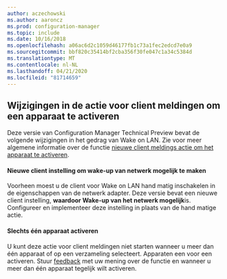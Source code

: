 ```yaml
---
author: aczechowski
ms.author: aaroncz
ms.prod: configuration-manager
ms.topic: include
ms.date: 10/16/2018
ms.openlocfilehash: a06ac6d2c1059d46177fb1c73a1fec2edcd7e0a9
ms.sourcegitcommit: bbf820c35414bf2cba356f30fe047c1a34c5384d
ms.translationtype: MT
ms.contentlocale: nl-NL
ms.lasthandoff: 04/21/2020
ms.locfileid: "81714659"
---
```

## <a name="changes-to-client-notification-action-to-wake-up-a-device"></a><a name="bkmk_wakeup"></a>Wijzigingen in de actie voor client meldingen om een apparaat te activeren
<!--1317364-->

Deze versie van Configuration Manager Technical Preview bevat de volgende wijzigingen in het gedrag van Wake on LAN. Zie voor meer algemene informatie over de functie [nieuwe client meldings actie om het apparaat te activeren](../../capabilities-in-technical-preview-1810.md#bkmk_wakeup).

#### <a name="new-client-setting-to-allow-network-wake-up"></a>Nieuwe client instelling om wake-up van netwerk mogelijk te maken
Voorheen moest u de client voor Wake on LAN hand matig inschakelen in de eigenschappen van de netwerk adapter. Deze versie bevat een nieuwe client instelling, **waardoor Wake-up van het netwerk mogelijk**is. Configureer en implementeer deze instelling in plaats van de hand matige actie. 

#### <a name="only-wake-up-a-single-device"></a>Slechts één apparaat activeren
U kunt deze actie voor client meldingen niet starten wanneer u meer dan één apparaat of op een verzameling selecteert. Apparaten een voor een activeren. Stuur [feedback](../../../understand/find-help.md#product-feedback) met uw mening over de functie en wanneer u meer dan één apparaat tegelijk wilt activeren.


